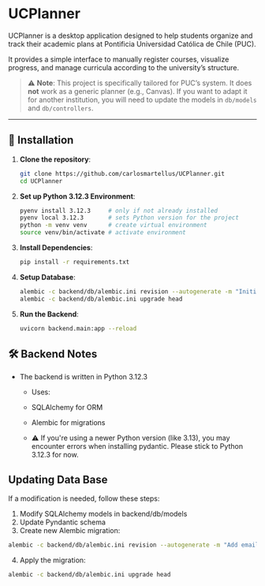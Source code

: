 # UCPlanner

UCPlanner is a desktop application designed to help students organize and track their academic plans at Pontificia Universidad Católica de Chile (PUC).

It provides a simple interface to manually register courses, visualize progress, and manage curricula according to the university’s structure.

> ⚠️ **Note**: This project is specifically tailored for PUC’s system. It does **not** work as a generic planner (e.g., Canvas). If you want to adapt it for another institution, you will need to update the models in `db/models` and `db/controllers`.

---

## 🚀 Installation

1. **Clone the repository**:
   ```bash
   git clone https://github.com/carlosmartellus/UCPlanner.git
   cd UCPlanner
   ```
2. **Set up Python 3.12.3 Environment**:
    ```bash
    pyenv install 3.12.3     # only if not already installed
    pyenv local 3.12.3       # sets Python version for the project
    python -m venv venv      # create virtual environment
    source venv/bin/activate # activate environment
    ```
3. **Install Dependencies**:
    ```bash
    pip install -r requirements.txt
    ```
4. **Setup Database**:
    ```bash
    alembic -c backend/db/alembic.ini revision --autogenerate -m "Initial migration"
    alembic -c backend/db/alembic.ini upgrade head
    ```
5. **Run the Backend**:
    ```bash
    uvicorn backend.main:app --reload
    ```

## 🛠️ Backend Notes

- The backend is written in Python 3.12.3

    - Uses:

    - SQLAlchemy for ORM

    - Alembic for migrations

    - ⚠️ If you're using a newer Python version (like 3.13), you may encounter errors when installing pydantic. Please stick to Python 3.12.3 for now.

## Updating Data Base
If a modification is needed, follow these steps:
1. Modify SQLAlchemy models in backend/db/models
2. Update Pyndantic schema
3. Create new Alembic migration:
```bash
alembic -c backend/db/alembic.ini revision --autogenerate -m "Add email to User"
``` 
4. Apply the migration:
```bash
alembic -c backend/db/alembic.ini upgrade head
```